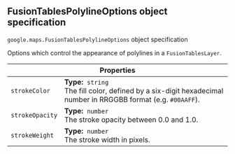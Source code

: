 <h2 id="FusionTablesPolylineOptions"> FusionTablesPolylineOptions object specification </h2><p>
<code><span itemprop="path">google.maps</span>.<span itemprop="name">FusionTablesPolylineOptions</span></code>
object specification
</p><p>Options which control the appearance of polylines in a <code>FusionTablesLayer</code>.</p><div class="devsite-table-wrapper"><table class="properties responsive" summary="object FusionTablesPolylineOptions - Properties">
<thead>
<tr><th colspan="2">Properties</th>
</tr></thead>
<tbody>
<tr>
<td><code><span>strokeColor</span></code></td>
<td><div><strong>Type:</strong>&nbsp; <code>string</code></div>
<div class="desc">The fill color, defined by a six-digit hexadecimal number in RRGGBB format (e.g. <code>#00AAFF</code>).</div></td>
</tr>
<tr>
<td><code><span>strokeOpacity</span></code></td>
<td><div><strong>Type:</strong>&nbsp; <code>number</code></div>
<div class="desc">The stroke opacity between 0.0 and 1.0.</div></td>
</tr>
<tr>
<td><code><span>strokeWeight</span></code></td>
<td><div><strong>Type:</strong>&nbsp; <code>number</code></div>
<div class="desc">The stroke width in pixels.</div></td>
</tr>
</tbody>
</table></div>